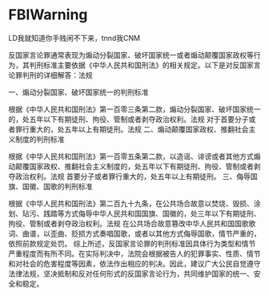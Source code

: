 # FBIWarning
LD我就知道你手贱闲不下来，tnnd我CNM

反国家言论罪通常表现为煽动分裂国家、破坏国家统一或者煽动颠覆国家政权等行为，其判刑标准主要依据《中华人民共和国刑法》的相关规定。以下是对反国家言论罪判刑的详细解答：法规

一、煽动分裂国家、破坏国家统一的判刑标准

根据《中华人民共和国刑法》第一百零三条第二款，煽动分裂国家、破坏国家统一的，处五年以下有期徒刑、拘役、管制或者剥夺政治权利。法规
对于首要分子或者罪行重大的，处五年以上有期徒刑。法规
二、煽动颠覆国家政权、推翻社会主义制度的判刑标准

根据《中华人民共和国刑法》第一百零五条第二款，以造谣、诽谤或者其他方式煽动颠覆国家政权、推翻社会主义制度的，处五年以下有期徒刑、拘役、管制或者剥夺政治权利。法规
首要分子或者罪行重大的，处五年以上有期徒刑。
三、侮辱国旗、国徽、国歌的判刑标准

根据《中华人民共和国刑法》第二百九十九条，在公共场合故意以焚烧、毁损、涂划、玷污、践踏等方式侮辱中华人民共和国国旗、国徽的，处三年以下有期徒刑、拘役、管制或者剥夺政治权利。法规
在公共场合故意篡改中华人民共和国国歌歌词、曲谱，以歪曲、贬损方式奏唱国歌，或者以其他方式侮辱国歌，情节严重的，依照前款规定处罚。
综上所述，反国家言论罪的判刑标准因具体行为类型和情节严重程度而有所不同。在实际判决中，法院会根据被告人的犯罪事实、性质、情节和对社会的危害程度等因素，依法作出相应的判决。因此，建议广大公民自觉遵守法律法规，坚决抵制和反对任何形式的反国家言论行为，共同维护国家的统一、安全和稳定。
